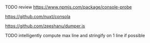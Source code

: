 

TODO review
https://www.npmjs.com/package/console-probe


https://github.com/nuxt/consola


https://github.com/zeeshanu/dumper.js

TODO intelligently compute max line and stringify on 1 line if possible
